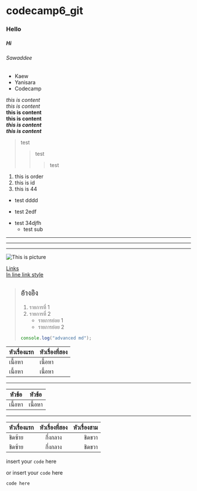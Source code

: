# codecamp6_git
### Hello
##### Hi
###### Sawaddee
* Kaew
* Yanisara
* Codecamp  
  
*this is content*  
_this is content_  
**this is content**  
__this is content__  
*__this is content__*  
**_this is content_**    
  
> test
>> test  
>>> test
  
1. this is order    
2. this is id   
44. this is 44  

+ test dddd  
- test 2edf  
* test 34djfh  
    * test sub

***  
---  
___  
![This is picture](https://encrypted-tbn0.gstatic.com/images?q=tbn%3AANd9GcRCLkTYQWNbli3GFSvABTs7uBB2x2IDuw60bQ&usqp=CAU)
  
[Links](http://www.google.com)  
[In line link style](http://www.google.com "Go to Google's Homepage")

> ## อ้างอิง
> 
> 1. รายการที่ 1
> 2. รายการที่ 2
>    - รายการย่อย 1
>    - รายการย่อย 2
> ```js
> console.log("advanced md");
> ```  

| หัวเรื่องแรก | หัวเรื่องที่สอง |
| --------- | ---------- |
|   เนื้อหา   |    เนื้อหา   |
|   เนื้อหา   |    เนื้อหา   |

---

|หัวข้อ|หัวข้อ|
-|-
เนื้อหา|เนื้อหา

---

| หัวเรื่องแรก | หัวเรื่องที่สอง |  หัวเรื่องสาม |
| :-------- | :--------: | ---------: |
|ชิดซ้าย   |   กึ่งกลาง   |    ชิดขวา|
|ชิดซ้าย   |   กึ่งกลาง   |    ชิดขวา|  

insert your `code` here

or insert your ```code``` here  

```
code here
```





